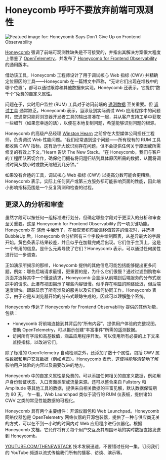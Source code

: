 # Honeycomb 呼吁不要放弃前端可观测性

![Featued image for: Honeycomb Says Don’t Give Up on Frontend Observability](https://cdn.thenewstack.io/media/2024/10/db65cc62-olivie-strauss-olllcdnwqrg-unsplash-1-1024x680.jpg)

[Honeycomb](https://www.honeycomb.io/?utm_content=inline+mention) 强调了前端可观测性缺失是不可接受的，并指出其解决方案很大程度上借鉴了 [OpenTelemetry](https://www.youtube.com/watch?v=I-dAQfzR2Vs&ab_channel=Honeycomb)，并发布了 [Honeycomb for Frontend Observability](https://www.honeycomb.io/frontend-observability) 的通用版本。

借助该工具，Honeycomb 工程师设计了用于调试核心 Web 指标 (CWV) 并精确定位原因的工具——Honeycomb 在一篇博文中声称，“无论它们出现在堆栈中的哪个位置”，都可以通过跟踪和其他数据来实现。Honeycomb 还表示，它提供“数千个”免费的自定义属性。

问题在于，实时用户监控 (RUM) 工具对于访问前端的 [遥测数据](https://thenewstack.io/exploring-telemetry-idf-2016/) 至关重要。但 [调试工具](https://thenewstack.io/debugging-software-using-generative-ai/) 通常缺乏。Honeycomb 表示，当涉及到实际调试 Web 应用程序中的问题时，您通常只能将浏览器开发者工具的输出拼凑在一起，并从客户支持工单中获取一些细节（如果您幸运的话），以便在本地复制问题，希望能够识别问题的根源。

Honeycomb 的高级产品经理 [Winston Hearn](https://www.linkedin.com/in/winston-hearn/) 之前曾在大型媒体公司担任工程师，负责调试 Web 性能问题。“我们经常遇到这个问题——所有现有的 RUM 工具都收集 CWV 指标，这有助于大致识别存在问题，但不会提供任何关于原因或所需修复的有效上下文，”Hearn 告诉 The New Stack。“在 Honeycomb，我们与客户的工程团队密切合作，确保他们拥有将问题归结到具体原因所需的数据，从而将调试时间从数小时或数天缩短到几分钟。”

如果没有合适的工具，调试核心 Web 指标 (CWV) 以提高分数可能会更糟糕。Honeycomb 表示，实际上任何资产或第三方服务都可能影响页面的性能，因此缩小影响指标范围是一个反复猜测和检查的过程。

## 更深入的分析和审查

虽然字段可以按任何一组标准进行划分，但确定哪些字段对于更深入的分析和审查至关重要。这是 Honeycomb for Frontend Observability 的一项关键功能。Honeycomb 在 [演示](https://www.youtube.com/watch?v=I-dAQfzR2Vs&ab_channel=Honeycomb) 中展示了，在检查累积布局偏移值较差的情况时，并选择 BubbleUp 后，Honeycomb 会分析所有三个字段并绘制图表，从差异最大的字段开始。黄色条表示结果较差，并且似乎在加载完成后出现。它们位于主页上，这是一个有用的信息。是什么元素导致了它们？Honeycomb 表示，可以通过任何属性进行进一步调查。

正如演示所揭示的那样，Honeycomb 提供的其他信息可能包括能够提出更多问题，例如：哪些后端请求最慢，更重要的是，为什么它们很慢？通过过滤到购物车页面并选择其中一个慢速请求，Honeycomb 会显示从前端到后端服务的分布式跟踪中的请求。此瀑布视图揭示了哪些内容很慢。似乎存在明显的网络延迟，但后端速度很快。跟踪显示了所有涉及的服务以及它们如何协同工作。Honeycomb 表示，由于它是从浏览器开始的分布式跟踪生成的，因此可以理解整个系统。

Honeycomb 传达了 Honeycomb for Frontend Observability 提供的其他功能，包括：

- Honeycomb 将前端连接到其背后的“所有内容”，提供用户体验的完整视图。借助 OpenTelemetry，可以揭示创建“丰富事件”所需的遥测数据。
- 访问所有字段和高基数值，涵盖应用程序开发。可以使用所有必要的上下文来监控指标，以改进它们。

除了标准的 OpenTelemetry 自动检测之外，还添加了数十个属性，包括 CWV 属性数据和用户交互数据（例如点击）。Honeycomb 表示，这使得能够清楚地了解影响用户体验的内容以及需要改进的地方。

Honeycomb 中的自定义属性是免费的。可以添加任何相关的自定义数据，例如用户身份验证状态、入口页面类型或流量来源。还可以整合来自 Fullstory 和 Amplitude 等其他工具的数据，提供来自相关数据的丰富见解，默认数据保留期为 60 天。
乍一看，Web Launchpad 类似于流行的 RUM 仪表板，提供诸如 CWV 之类的常见性能数据的可视化。

Honeycomb 具有两个主要组件：开源仪器包和 Web Launchpad。Honeycomb 网络仪器包是 OpenTelemetry 网络仪器的开源包装器，提供了一种与供应商无关的方式，可以在不到一小时的时间内对 Web 应用程序进行仪器化。根据 Honeycomb 文档，它允许将有关每个用户交互及其周围环境的实时数据直接发送到 Honeycomb。

[YOUTUBE.COM/THENEWSTACK](https://youtube.com/thenewstack?sub_confirmation=1) 技术发展迅速，不要错过任何一集。订阅我们的 YouTube 频道以流式传输我们所有的播客、访谈、演示等。